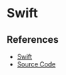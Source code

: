 # Swift

<!--
https://app.pluralsight.com/paths/skills/ios
-->

## References

- [Swift](https://swift.org/)
- [Source Code](https://github.com/apple/swift)
